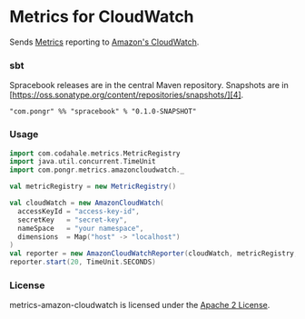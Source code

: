 Metrics for CloudWatch
=========================

Sends [Metrics](https://github.com/codahale/metrics/) reporting to [Amazon's CloudWatch](http://aws.amazon.com/cloudwatch/).

### sbt

Spracebook releases are in the central Maven repository. Snapshots are in [https://oss.sonatype.org/content/repositories/snapshots/][4].

```
"com.pongr" %% "spracebook" % "0.1.0-SNAPSHOT"
```


### Usage

```scala
import com.codahale.metrics.MetricRegistry
import java.util.concurrent.TimeUnit
import com.pongr.metrics.amazoncloudwatch._

val metricRegistry = new MetricRegistry()

val cloudWatch = new AmazonCloudWatch(
  accessKeyId = "access-key-id",
  secretKey   = "secret-key",
  nameSpace   = "your namespace",
  dimensions  = Map("host" -> "localhost")
)
val reporter = new AmazonCloudWatchReporter(cloudWatch, metricRegistry, TimeUnit.SECONDS, TimeUnit.MILLISECONDS)
reporter.start(20, TimeUnit.SECONDS)

```

### License

metrics-amazon-cloudwatch is licensed under the [Apache 2 License](http://www.apache.org/licenses/LICENSE-2.0.txt).

